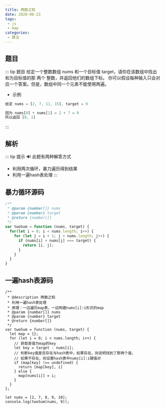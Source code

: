 ```yaml
---
title: 两数之和
date: 2020-06-23
tags:
 - js
 - map
categories:
 - 算法
---
```


## 题目
::: tip 题目
给定一个整数数组 nums 和一个目标值 target，请你在该数组中找出和为目标值的那 两个 整数，并返回他们的数组下标。
你可以假设每种输入只会对应一个答案。但是，数组中同一个元素不能使用两遍。
* 示例
```js
给定 nums = [2, 7, 11, 15], target = 9

因为 nums[0] + nums[1] = 2 + 7 = 9
所以返回 [0, 1]
```
:::

## 解析 <Badge text="解法说明"/>
::: tip 提示
:loud_sound:
此题有两种解答方式
* 利用两次循环，暴力遍历得到结果
* 利用一遍hash表处理
:::

## 暴力循环源码
```js
/**
 * @param {number[]} nums
 * @param {number} target
 * @return {number[]}
 */
var twoSum = function (nums, target) {
  for(let i = 0; i < nums.length; i++) {
    for (let j = i + 1; j < nums.length; j++) {
      if (nums[i] + nums[j] === target) {
        return [i, j];
      }
    }
  }
}
```

## 一遍hash表源码
```js{13,17,19}
/**
 * @description 两数之和
 * 利用一遍hash表处理
 * 原理：一边遍历map表，一边构建nums[i]:i形式的map
 * @param {number[]} nums
 * @param {number} target
 * @return {number[]}
 */
var twoSum = function (nums, target) {
  let map = {};
  for (let i = 0; i < nums.length; i++) {
    // 获取差值为map的key
    let key = target - nums[i];
    // 判断key值是否存在与hash表中，如果存在，则说明找到了那两个值，
    // 如果不存在，则设置hash表中nums[i]:i键值对
    if (map[key] !== undefined) {
      return [map[key], i]
    } else {
      map[nums[i]] = i;
    }
  }
};

let nums = [2, 7, 8, 9, 10];
console.log(twoSum(nums, 9));

```